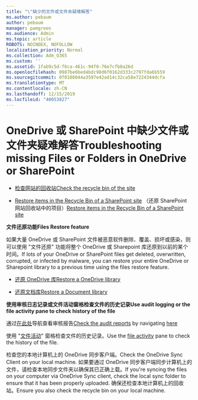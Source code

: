 ```yaml
---
title: "\"缺少的文件或文件夹疑难解答"
ms.author: pebaum
author: pebaum
manager: pamgreen
ms.audience: Admin
ms.topic: article
ROBOTS: NOINDEX, NOFOLLOW
localization_priority: Normal
ms.collection: Adm_O365
ms.custom: ''
ms.assetid: 1fab9c5d-f6ca-461c-94f0-76e7cfb8a26d
ms.openlocfilehash: 0987be6bed4bdc98d6f0162d333c2797fda6b559
ms.sourcegitcommit: 0f0186044a3597e42ad14c32ca58e7224344dcfa
ms.translationtype: MT
ms.contentlocale: zh-CN
ms.lasthandoff: 12/15/2019
ms.locfileid: "40053827"
---
```

# <a name="troubleshooting-missing-files-or-folders-in-onedrive-or-sharepoint"></a><span data-ttu-id="a8acf-102">OneDrive 或 SharePoint 中缺少文件或文件夹疑难解答</span><span class="sxs-lookup"><span data-stu-id="a8acf-102">Troubleshooting missing Files or Folders in OneDrive or SharePoint</span></span>

- [<span data-ttu-id="a8acf-103">检查网站的回收站</span><span class="sxs-lookup"><span data-stu-id="a8acf-103">Check the recycle bin of the site</span></span>](https://support.office.com/article/restore-deleted-items-from-the-site-collection-recycle-bin-5fa924ee-16d7-487b-9a0a-021b9062d14b)

- <span data-ttu-id="a8acf-104">[Restore items in the Recycle Bin of a SharePoint site](https://support.office.com/article/Restore-deleted-files-or-folders-in-OneDrive-949ada80-0026-4db3-a953-c99083e6a84f) （还原 SharePoint 网站回收站中的项目）</span><span class="sxs-lookup"><span data-stu-id="a8acf-104">[Restore items in the Recycle Bin of a SharePoint site](https://support.office.com/article/Restore-deleted-files-or-folders-in-OneDrive-949ada80-0026-4db3-a953-c99083e6a84f)</span></span>



<span data-ttu-id="a8acf-105">**文件还原功能**</span><span class="sxs-lookup"><span data-stu-id="a8acf-105">**Files Restore feature**</span></span>

<span data-ttu-id="a8acf-106">如果大量 OneDrive 或 SharePoint 文件被恶意软件删除、覆盖、损坏或感染，则可以使用 "文件还原" 功能将整个 OneDrive 或 Sharepoint 库还原到以前的某个时间。</span><span class="sxs-lookup"><span data-stu-id="a8acf-106">If lots of your OneDrive or SharePoint files get deleted, overwritten, corrupted, or infected by malware, you can restore your entire OneDrive or Sharepoint library to a previous time using the files restore feature.</span></span>

- [<span data-ttu-id="a8acf-107">还原 OneDrive 库</span><span class="sxs-lookup"><span data-stu-id="a8acf-107">Restore a OneDrive library</span></span>](https://support.office.com/article/restore-your-onedrive-fa231298-759d-41cf-bcd0-25ac53eb8a15)

- [<span data-ttu-id="a8acf-108">还原文档库</span><span class="sxs-lookup"><span data-stu-id="a8acf-108">Restore a Document library</span></span>](https://support.office.com/article/restore-a-document-library-317791c3-8bd0-4dfd-8254-3ca90883d39a)

<span data-ttu-id="a8acf-109">**使用审核日志记录或文件活动窗格检查文件的历史记录**</span><span class="sxs-lookup"><span data-stu-id="a8acf-109">**Use audit logging or the file activity pane to check history of the file**</span></span>

<span data-ttu-id="a8acf-110">[](https://docs.microsoft.com/office365/securitycompliance/search-the-audit-log-in-security-and-compliance?redirectSourcePath=%252fen-us%252farticle%252fsearch-the-audit-log-in-the-office-365-protection-center-0d4d0f35-390b-4518-800e-0c7ec95e946c)</a>通过[在此处](https://protection.office.com/#/unifiedauditlog)导航查看审核报告</span><span class="sxs-lookup"><span data-stu-id="a8acf-110">[Check the audit reports](https://docs.microsoft.com/office365/securitycompliance/search-the-audit-log-in-security-and-compliance?redirectSourcePath=%252fen-us%252farticle%252fsearch-the-audit-log-in-the-office-365-protection-center-0d4d0f35-390b-4518-800e-0c7ec95e946c)</a> by navigating [here](https://protection.office.com/#/unifiedauditlog)</span></span>

<span data-ttu-id="a8acf-111">使用 "[文件活动](https://support.office.com/article/File-activity-in-a-document-library-6105ecda-1dd0-4f6f-9542-102bf5c0ffe0)" 窗格检查文件的历史记录。</span><span class="sxs-lookup"><span data-stu-id="a8acf-111">Use the [file activity](https://support.office.com/article/File-activity-in-a-document-library-6105ecda-1dd0-4f6f-9542-102bf5c0ffe0) pane to check the history of the file.</span></span>

<span data-ttu-id="a8acf-112">检查您的本地计算机上的 OneDrive 同步客户端。</span><span class="sxs-lookup"><span data-stu-id="a8acf-112">Check the OneDrive Sync Client on your local machine.</span></span>  <span data-ttu-id="a8acf-113">如果要通过 OneDrive 同步客户端同步计算机上的文件，请检查本地同步文件夹以确保其已正确上载。</span><span class="sxs-lookup"><span data-stu-id="a8acf-113">If you're syncing the files on your computer via OneDrive Sync client, check the local sync folder to ensure that it has been properly uploaded.</span></span> <span data-ttu-id="a8acf-114">确保还检查本地计算机上的回收站。</span><span class="sxs-lookup"><span data-stu-id="a8acf-114">Ensure you also check the recycle bin on your local machine.</span></span>



